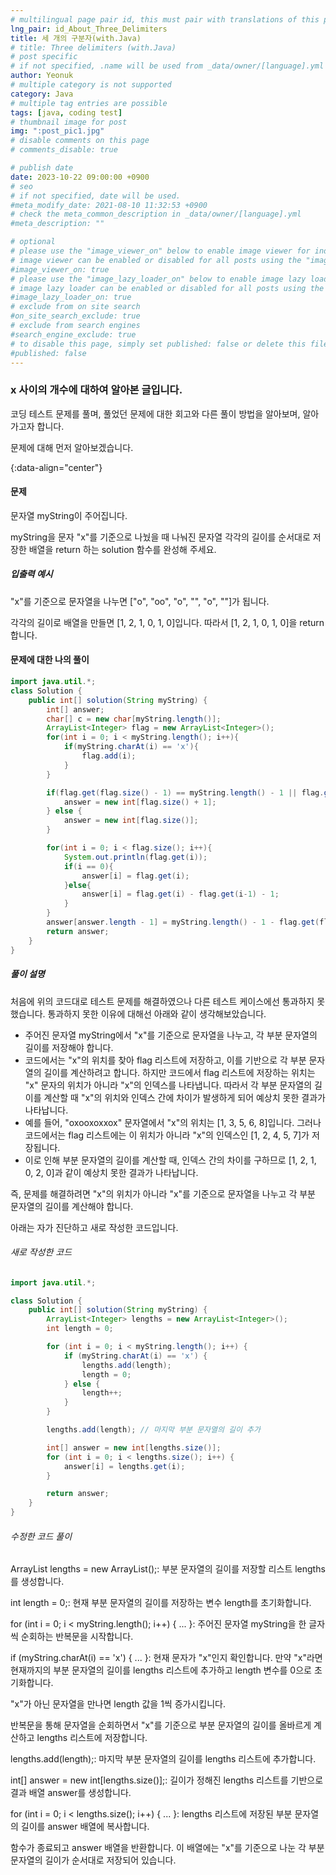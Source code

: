 ```yaml
---
# multilingual page pair id, this must pair with translations of this page. (This name must be unique)
lng_pair: id_About_Three_Delimiters
title: 세 개의 구분자(with.Java)
# title: Three delimiters (with.Java)
# post specific
# if not specified, .name will be used from _data/owner/[language].yml
author: Yeonuk
# multiple category is not supported
category: Java
# multiple tag entries are possible
tags: [java, coding test]
# thumbnail image for post
img: ":post_pic1.jpg"
# disable comments on this page
# comments_disable: true

# publish date
date: 2023-10-22 09:00:00 +0900
# seo
# if not specified, date will be used.
#meta_modify_date: 2021-08-10 11:32:53 +0900
# check the meta_common_description in _data/owner/[language].yml
#meta_description: ""

# optional
# please use the "image_viewer_on" below to enable image viewer for individual pages or posts (_posts/ or [language]/_posts folders).
# image viewer can be enabled or disabled for all posts using the "image_viewer_posts: true" setting in _data/conf/main.yml.
#image_viewer_on: true
# please use the "image_lazy_loader_on" below to enable image lazy loader for individual pages or posts (_posts/ or [language]/_posts folders).
# image lazy loader can be enabled or disabled for all posts using the "image_lazy_loader_posts: true" setting in _data/conf/main.yml.
#image_lazy_loader_on: true
# exclude from on site search
#on_site_search_exclude: true
# exclude from search engines
#search_engine_exclude: true
# to disable this page, simply set published: false or delete this file
#published: false
---
```


<!-- outline-start -->

### x 사이의 개수에 대하여 알아본 글입니다.

코딩 테스트 문제를 풀며, 풀었던 문제에 대한 회고와 다른 풀이 방법을 알아보며, 알아가고자 합니다.

문제에 대해 먼저 알아보겠습니다.

{:data-align="center"}

<!-- outline-end -->

#### 문제

문자열 myString이 주어집니다.

myString을 문자 "x"를 기준으로 나눴을 때 나눠진 문자열 각각의 길이를 순서대로 저장한 배열을 return 하는 solution 함수를 완성해 주세요.

##### 입출력 예시

"x"를 기준으로 문자열을 나누면 ["o", "oo", "o", "", "o", ""]가 됩니다.

각각의 길이로 배열을 만들면 [1, 2, 1, 0, 1, 0]입니다. 따라서 [1, 2, 1, 0, 1, 0]을 return 합니다.

#### 문제에 대한 나의 풀이

```java
import java.util.*;
class Solution {
    public int[] solution(String myString) {
        int[] answer;
        char[] c = new char[myString.length()];
        ArrayList<Integer> flag = new ArrayList<Integer>();
        for(int i = 0; i < myString.length(); i++){
            if(myString.charAt(i) == 'x'){
                flag.add(i);
            }
        }

        if(flag.get(flag.size() - 1) == myString.length() - 1 || flag.get(0) == 0){
            answer = new int[flag.size() + 1];
        } else {
            answer = new int[flag.size()];
        }

        for(int i = 0; i < flag.size(); i++){
            System.out.println(flag.get(i));
            if(i == 0){
                answer[i] = flag.get(i);
            }else{
                answer[i] = flag.get(i) - flag.get(i-1) - 1;
            }
        }
        answer[answer.length - 1] = myString.length() - 1 - flag.get(flag.size() - 1);
        return answer;
    }
}
```

##### 풀이 설명

처음에 위의 코드대로 테스트 문제를 해결하였으나 다른 테스트 케이스에선 통과하지 못했습니다. 통과하지 못한 이유에 대해선 아래와 같이 생각해보았습니다.

- 주어진 문자열 myString에서 "x"를 기준으로 문자열을 나누고, 각 부분 문자열의 길이를 저장해야 합니다.
- 코드에서는 "x"의 위치를 찾아 flag 리스트에 저장하고, 이를 기반으로 각 부분 문자열의 길이를 계산하려고 합니다. 하지만 코드에서 flag 리스트에 저장하는 위치는 "x" 문자의 위치가 아니라 "x"의 인덱스를 나타냅니다. 따라서 각 부분 문자열의 길이를 계산할 때 "x"의 위치와 인덱스 간에 차이가 발생하게 되어 예상치 못한 결과가 나타납니다.
- 예를 들어, "oxooxoxxox" 문자열에서 "x"의 위치는 [1, 3, 5, 6, 8]입니다. 그러나 코드에서는 flag 리스트에는 이 위치가 아니라 "x"의 인덱스인 [1, 2, 4, 5, 7]가 저장됩니다.
- 이로 인해 부분 문자열의 길이를 계산할 때, 인덱스 간의 차이를 구하므로 [1, 2, 1, 0, 2, 0]과 같이 예상치 못한 결과가 나타납니다.

즉, 문제를 해결하려면 "x"의 위치가 아니라 "x"를 기준으로 문자열을 나누고 각 부분 문자열의 길이를 계산해야 합니다.

아래는 자가 진단하고 새로 작성한 코드입니다.

###### 새로 작성한 코드

```java
import java.util.*;

class Solution {
    public int[] solution(String myString) {
        ArrayList<Integer> lengths = new ArrayList<Integer>();
        int length = 0;

        for (int i = 0; i < myString.length(); i++) {
            if (myString.charAt(i) == 'x') {
                lengths.add(length);
                length = 0;
            } else {
                length++;
            }
        }

        lengths.add(length); // 마지막 부분 문자열의 길이 추가

        int[] answer = new int[lengths.size()];
        for (int i = 0; i < lengths.size(); i++) {
            answer[i] = lengths.get(i);
        }

        return answer;
    }
}
```

###### 수정한 코드 풀이

ArrayList<Integer> lengths = new ArrayList<Integer>();: 부분 문자열의 길이를 저장할 리스트 lengths를 생성합니다.

int length = 0;: 현재 부분 문자열의 길이를 저장하는 변수 length를 초기화합니다.

for (int i = 0; i < myString.length(); i++) { ... }: 주어진 문자열 myString을 한 글자씩 순회하는 반복문을 시작합니다.

if (myString.charAt(i) == 'x') { ... }: 현재 문자가 "x"인지 확인합니다. 만약 "x"라면 현재까지의 부분 문자열의 길이를 lengths 리스트에 추가하고 length 변수를 0으로 초기화합니다.

"x"가 아닌 문자열을 만나면 length 값을 1씩 증가시킵니다.

반복문을 통해 문자열을 순회하면서 "x"를 기준으로 부분 문자열의 길이를 올바르게 계산하고 lengths 리스트에 저장합니다.

lengths.add(length);: 마지막 부분 문자열의 길이를 lengths 리스트에 추가합니다.

int[] answer = new int[lengths.size()];: 길이가 정해진 lengths 리스트를 기반으로 결과 배열 answer를 생성합니다.

for (int i = 0; i < lengths.size(); i++) { ... }: lengths 리스트에 저장된 부분 문자열의 길이를 answer 배열에 복사합니다.

함수가 종료되고 answer 배열을 반환합니다. 이 배열에는 "x"를 기준으로 나눈 각 부분 문자열의 길이가 순서대로 저장되어 있습니다.
